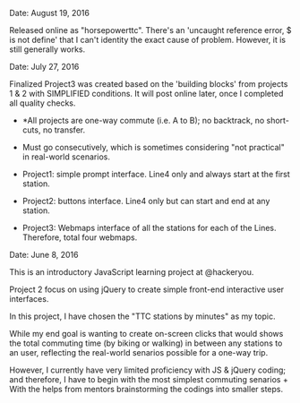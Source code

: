 Date: August 19, 2016

Released online as "horsepowerttc".
There's an 'uncaught reference error, $ is not define' that I can't identity the exact cause of problem.
However, it is still generally works.


Date: July 27, 2016

Finalized Project3 was created based on the 'building blocks' from projects 1 & 2 with SIMPLIFIED conditions. 
It will post online later, once I completed all quality checks.
- *All projects are one-way commute (i.e. A to B); no backtrack, no short-cuts, no transfer. 
- Must go consecutively, which is sometimes considering "not practical" in real-world scenarios.

- Project1: simple prompt interface. Line4 only and always start at the first station.
- Project2: buttons interface. Line4 only but can start and end at any station.
- Project3: Webmaps interface of all the stations for each of the Lines. Therefore, total four webmaps.



Date: June 8, 2016

This is an introductory JavaScript learning project at @hackeryou.

Project 2 focus on using jQuery to create simple front-end interactive user interfaces.

In this project, I have chosen the "TTC stations by minutes" as my topic. 

While my end goal is wanting to create on-screen clicks that would shows the total commuting time (by biking or walking) in between any stations to an user, reflecting the real-world senarios possible for a one-way trip.

However, I currently have very limited proficiency with JS & jQuery coding; and therefore, I have to begin with the most simplest commuting senarios + With the helps from mentors brainstorming the codings into smaller steps. 
